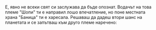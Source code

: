 Е, явно не всеки свят си заслужава да бъде опознат. Водачът на това племе "Шопи" ти е направил лошо впечатление,
но поне местната храна "Баница" ти е харесала.
Решаваш да дадеш втори шанс на планетата и се запътваш към друго племе наречено:
